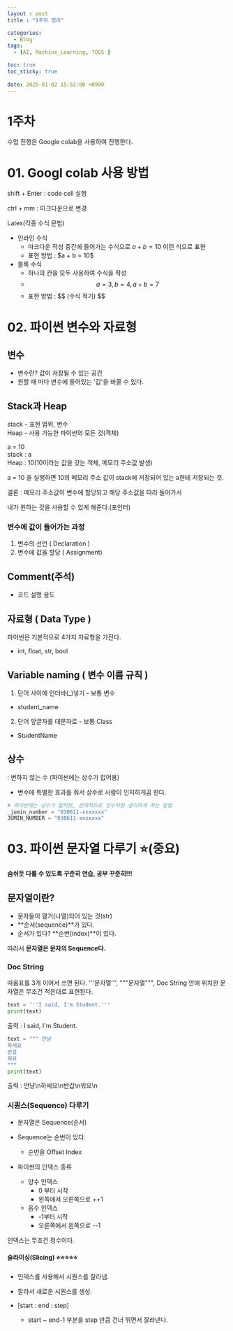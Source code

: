 ```yaml
---
layout : post
title : "1주차 정리"

categories:
  - Blog
tags:
  - [AI, Machine_Learning, TOSS ]

toc: true
toc_sticky: true
 
date: 2025-01-02 15:52:00 +0900
---
```


# 1주차
수업 진행은 Google colab을 사용하여 진행한다.

# 01. Googl colab 사용 방법
shift + Enter : code cell 실행

ctrl + mm : 마크다운으로 변경

Latex(각종 수식 문법)
- 인라인 수식
  - 마크다운 작성 중간에 들어가는 수식으로 $a + b = 10$ 이런 식으로 표현
  - 표현 방법 : \$a + b = 10\$
- 블록 수식
    - 하나의 칸을 모두 사용하여 수식을 작성
  - $$ a = 3, b = 4,  a + b = 7 $$
  - 표현 방법 : \$$ (수식 적기) \$$

# 02. 파이썬 변수와 자료형

## 변수
- 변수란? 값이 저장될 수 있는 공간
- 원할 때 마다 변수에 들어있는 '값'을 바꿀 수 있다.

## Stack과 Heap

stack - 표현 범위, 변수 \
Heap - 사용 가능한 파이썬의 모든 것(객체)

a = 10 \
stack : a \
Heap : 10(10이라는 값을 갖는 객체, 메모리 주소값 발생)

a = 10 을 실행하면 10의 메모리 주소 값이 stack에 저장되어 있는 a한테 저장되는 것. 

결론 : 메모리 주소값이 변수에 할당되고 해당 주소값을 따라 들어가서 

내가 원하는 것을 사용할 수 있게 해준다.(포인터)

### 변수에 값이 들어가는 과정
1. 변수의 선언 ( Declaration )
2. 변수에 값을 할당 ( Assignment)

## Comment(주석)
- 코드 설명 용도

## 자료형 ( Data Type )
파이썬은 기본적으로 4가지 자료형을 가진다.
- int, float, str, bool

## Variable naming ( 변수 이름 규칙 )
1. 단어 사이에 언더바(_)넣기 - 보통 변수
  - student_name
2. 단어 앞글자를 대문자로 - 보통 Class
  - StudentName

## 상수
: 변하지 않는 수 (파이썬에는 상수가 없어용)
- 변수에 특별한 효과를 줘서 상수로 사람이 인지하게끔 한다.
  
```python
# 파이썬에는 상수가 없지만, 관례적으로 상수처럼 생각하게 하는 방법
_jumin_number = "030611-xxxxxxx"
JUMIN_NUMBER = "030611-xxxxxxx"
```

# 03. 파이썬 문자열 다루기 ⭐(중요)
**숨쉬듯 다룰 수 있도록 꾸준히 연습, 공부 꾸준히!!!**

## 문자열이란?
- 문자들이 열거(나열)되어 있는 것(str)
- **순서(sequence)**가 있다.
- 순서가 있다? **순번(index)**이 있다.

따라서 **문자열은 문자의 Sequence다.**

### Doc String

따옴표를 3개 이어서 쓰면 된다. '''문자열''', """문자열""", Doc String 안에 위치한 문자열은 무조건 적은대로 표현된다.

~~~python
text = '''I said, I'm Student.'''
print(text)
~~~
출력 : I said, I'm Student.

```python
text = """ 안냥
하세요
반갑
워요
"""
print(text)
```
출력 : 안냥\n하세요\n반갑\n워요\n

### 시퀀스(Sequence) 다루기
- 문자열은 Sequence(순서)
- Sequence는 순번이 있다.
  - 순번을 Offset Index

- 파이썬의 인덱스 종류
  - 양수 인덱스
    - 0 부터 시작
    - 왼쪽에서 오른쪽으로 ++1
  - 음수 인덱스
    - -1부터 시작
    - 오른쪽에서 왼쪽으로 --1

인덱스는 무조건 정수이다.

#### 슬라이싱(Slicing) ⭐⭐⭐⭐⭐

  - 인덱스를 사용해서 시퀀스를 잘라냄.
  - 잘라서 새로운 시퀀스를 생성.

  - [start : end : step]
    - start ~ end-1 부분을 step 만큼 건너 뛰면서 잘라낸다.
